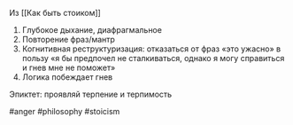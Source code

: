 Из [[Как быть стоиком]]

1. Глубокое дыхание, диафрагмальное
2. Повторение фраз/мантр
3. Когнитивная реструктуризация: отказаться от фраз «это ужасно» в пользу  «я бы предпочел не сталкиваться, однако я могу справиться и гнев мне не поможет»
4. Логика побеждает гнев

Эпиктет: проявляй терпение и терпимость 

#anger #philosophy #stoicism